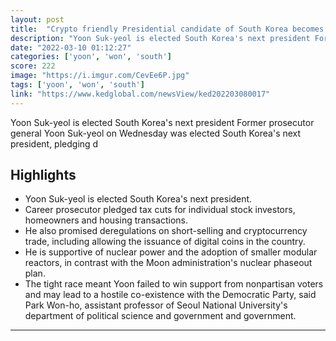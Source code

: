 ```yaml
---
layout: post
title:  "Crypto friendly Presidential candidate of South Korea becomes President. Had vowed to deregulate crypto and easy crypto tax burden."
description: "Yoon Suk-yeol is elected South Korea's next president Former prosecutor general Yoon Suk-yeol on Wednesday was elected South Korea's next president, pledging d"
date: "2022-03-10 01:12:27"
categories: ['yoon', 'won', 'south']
score: 222
image: "https://i.imgur.com/CevEe6P.jpg"
tags: ['yoon', 'won', 'south']
link: "https://www.kedglobal.com/newsView/ked202203080017"
---
```


Yoon Suk-yeol is elected South Korea's next president Former prosecutor general Yoon Suk-yeol on Wednesday was elected South Korea's next president, pledging d

## Highlights

- Yoon Suk-yeol is elected South Korea's next president.
- Career prosecutor pledged tax cuts for individual stock investors, homeowners and housing transactions.
- He also promised deregulations on short-selling and cryptocurrency trade, including allowing the issuance of digital coins in the country.
- He is supportive of nuclear power and the adoption of smaller modular reactors, in contrast with the Moon administration's nuclear phaseout plan.
- The tight race meant Yoon failed to win support from nonpartisan voters and may lead to a hostile co-existence with the Democratic Party, said Park Won-ho, assistant professor of Seoul National University's department of political science and government and government.

---
